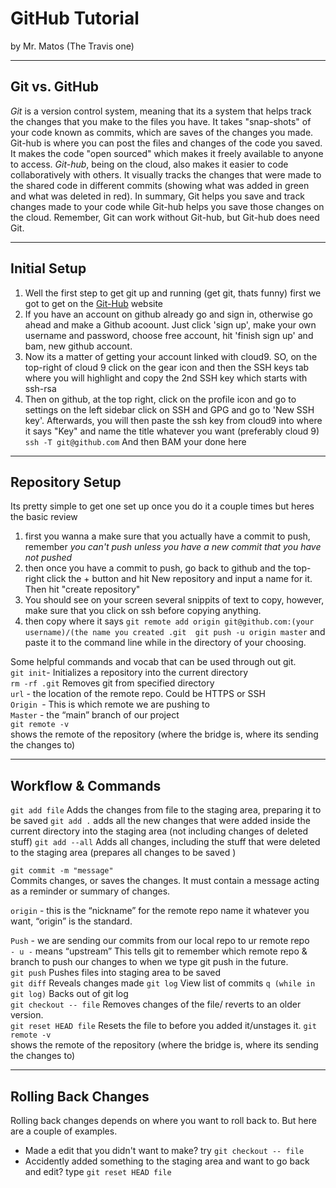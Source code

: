 # GitHub Tutorial

by Mr. Matos (The Travis one)

---
## Git vs. GitHub
*Git* is a version control system, meaning that its a system that helps track the changes that you make to the files you have. It takes "snap-shots" of your code known as commits, which are saves of the changes you made. Git-hub is where you can post the files and changes of the code you saved. It makes the code "open sourced" which makes it freely available to anyone to access. *Git-hub*, being on the cloud, also makes it easier to code collaboratively with others. It visually tracks the changes that were made to the shared code in different commits (showing what was added in green and what was deleted in red). In summary, Git helps you save and track changes made to your code while Git-hub helps you save those changes on the cloud. Remember, Git can work without Git-hub, but Git-hub does need Git.



---
## Initial Setup
1. Well the first step to get git up and running (get git, thats funny) first we got to get on the [Git-Hub](https://github.com/) website
2. If you have an account on github already go and sign in, otherwise go ahead and make a Github acoount. Just click 'sign up', make your own username and password, choose free account, hit 'finish sign up' and bam, new github account. 
3. Now its a matter of getting your account linked with cloud9. SO, on the top-right of cloud 9 click on the gear icon and then the SSH keys tab where you will highlight and copy the 2nd SSH key which starts with ssh-rsa
4. Then on github, at the top right, click on the profile icon and go to settings
 on the left sidebar click on SSH and GPG and go to 'New SSH key'. Afterwards, you will then paste the ssh key from cloud9 into where it says "Key" and name the title whatever you want (preferably cloud 9)
`ssh -T git@github.com`
 And then BAM your done here



---
## Repository Setup
Its pretty simple to get one set up once you do it a couple times but heres the basic review 
1. first you wanna a make sure that you actually have a commit to push, remember *you can't push unless you have a new commit that you have not pushed*
2. then once you have a commit to push, go back to github and the top-right click the + button and hit New repository and input a name for it. Then hit "create repository"
3. You should see on your screen several snippits of text to copy, however, make sure that you click on ssh before copying anything. 
4. then copy where it says ```git remote add origin git@github.com:(your username)/(the name you created .git 
git push -u origin master``` and paste it to the command line while in the directory of your choosing.

Some helpful commands and vocab that can be used through out git.  
`git init`- Initializes a repository into the current directory  
`rm -rf .git` Removes git from specified directory  
`url` - the location of the remote repo. Could be HTTPS or SSH   
`Origin `- This is which remote we are pushing to   
`Master` - the “main” branch of our project  
`git remote -v`  
shows the remote of the repository (where the bridge is, where its sending the changes to)




---
## Workflow & Commands

`git add file` Adds the changes from file to the staging area, preparing it to be saved 
`git add .` adds all the new changes that were added inside the current directory into the staging area (not including changes of deleted stuff)
`git add --all` Adds all changes, including the stuff that were deleted to the staging area (prepares all changes to be saved )

`git commit -m "message"`  
Commits changes, or saves the changes. It must contain a message acting as a reminder or summary of changes.

`origin` - this is the “nickname” for the remote repo name it whatever you want, “origin” is the standard.  

`Push` - we are sending our commits from our local repo to ur remote repo  
`- u -` means “upstream” This tells git to remember which remote repo & branch to push our changes to when we type git push in the future.  
`git push`
Pushes files into staging area to be saved  
`git diff`
Reveals changes made 
`git log`  View list of commits
`q (while in git log)`
Backs out of git log  
`git checkout -- file`
Removes changes of the file/ reverts to an older version.  
`git reset HEAD file`
Resets the file to before you added it/unstages it.
`git remote -v`  
shows the remote of the repository (where the bridge is, where its sending the changes to)





---
## Rolling Back Changes
Rolling back changes depends on where you want to roll back to. But here are a couple of examples. 
* Made a edit that you didn't want to make? try `git checkout -- file` 
* Accidently added something to the staging area and want to go back and edit? type `git reset HEAD file`
